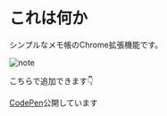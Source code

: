 # これは何か

シンプルなメモ帳のChrome拡張機能です。

![note](https://user-images.githubusercontent.com/56011102/87878529-c409e080-ca1f-11ea-8632-4cb4d5c11f53.gif)

こちらで追加できます👇



[CodePen](https://codepen.io/ishizuka427/pen/NWxEvpo)公開しています
